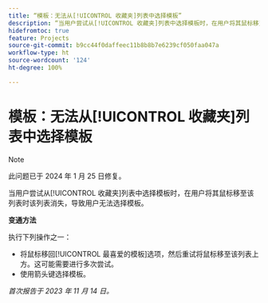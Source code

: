 ```yaml
---
title: “模板：无法从[!UICONTROL 收藏夹]列表中选择模板”
description: “当用户尝试从[!UICONTROL 收藏夹]列表中选择模板时，在用户将其鼠标移至该列表时该列表消失，导致用户无法选择模板。”
hidefromtoc: true
feature: Projects
source-git-commit: b9cc44f0daffeec11b8b8b7e6239cf050faa047a
workflow-type: ht
source-wordcount: '124'
ht-degree: 100%

---
```



# 模板：无法从[!UICONTROL 收藏夹]列表中选择模板

>[!NOTE]
>
>此问题已于 2024 年 1 月 25 日修复。

当用户尝试从[!UICONTROL 收藏夹]列表中选择模板时，在用户将其鼠标移至该列表时该列表消失，导致用户无法选择模板。

**变通方法**

执行下列操作之一：

* 将鼠标移回[!UICONTROL 最喜爱的模板]选项，然后重试将鼠标移至该列表上方。这可能需要进行多次尝试。
* 使用箭头键选择模板。

_首次报告于 2023 年 11 月 14 日。_
